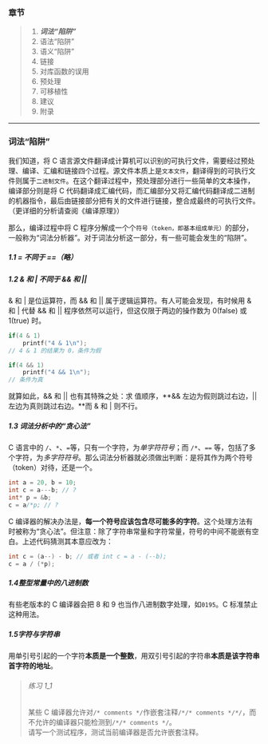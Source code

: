 ### 章节
> 1. ***词法“陷阱”***
> 2. 语法“陷阱”
> 3. 语义“陷阱”
> 4. 链接
> 5. 对库函数的误用
> 6. 预处理
> 7. 可移植性
> 8. 建议
> 9. 附录

---

### 词法“陷阱”

我们知道，将 C 语言源文件翻译成计算机可以识别的可执行文件，需要经过预处理、编译、汇编和链接四个过程。源文件本质上是`文本文件`，翻译得到的可执行文件则属于`二进制文件`。在这个翻译过程中，预处理部分进行一些简单的文本操作，编译部分则是将 C 代码翻译成汇编代码，而汇编部分又将汇编代码翻译成二进制的机器指令，最后由链接部分把有关的文件进行链接，整合成最终的可执行文件。（更详细的分析请查阅《编译原理》）

那么，编译过程中将 C 程序分解成一个个`符号（token，即基本组成单元）`的部分，一般称为“词法分析器”。对于词法分析这一部分，有一些可能会发生的“陷阱”。

##### 1.1 = 不同于 ==（略）

##### 1.2 & 和 | 不同于 && 和 ||

& 和 | 是位运算符，而 && 和 || 属于逻辑运算符。有人可能会发现，有时候用 & 和 | 代替 && 和 || 程序依然可以运行，但这仅限于两边的操作数为 0(false) 或 1(true) 时。

```C
if(4 & 1)
    printf("4 & 1\n");
// 4 & 1 的结果为 0，条件为假

if(4 && 1)
    printf("4 && 1\n");
// 条件为真
```

就算如此，&& 和 || 也有其特殊之处：求 值顺序，**&& 左边为假则跳过右边，|| 左边为真则跳过右边。**而 & 和 | 则不行。

##### 1.3 词法分析中的“贪心法”

C 语言中的 `/`、`*`、`=`等，只有一个字符，为*单字符符号*；而 `/*`、`==` 等，包括了多个字符，为*多字符符号*。那么词法分析器就必须做出判断：是将其作为两个符号（token）对待，还是一个。

```C
int a = 20, b = 10;
int c = a---b; // ?
int* p = &b;
c = a/*p; // ?
```

C 编译器的解决办法是，**每一个符号应该包含尽可能多的字符**。这个处理方法有时被称为“贪心法”。但注意：除了字符串常量和字符常量，符号的中间不能嵌有空白。上述代码猜测其本意应改为：

```C
int c = (a--) - b; // 或者 int c = a - (--b);
c = a / (*p);
```

##### 1.4整型常量中的八进制数

有些老版本的 C 编译器会把 8 和 9 也当作八进制数字处理，如`0195`。C 标准禁止这种用法。

##### 1.5字符与字符串

用单引号引起的一个字符**本质是一个整数**，用双引号引起的字符串**本质是该字符串首字符的地址**。

> ###### 练习 1\_1
> 某些 C 编译器允许对`/* comments */`作嵌套注释`/*/* comments */*/`，而不允许的编译器只能检测到`/*/* comments */`。<br>
> 请写一个测试程序，测试当前编译器是否允许嵌套注释。